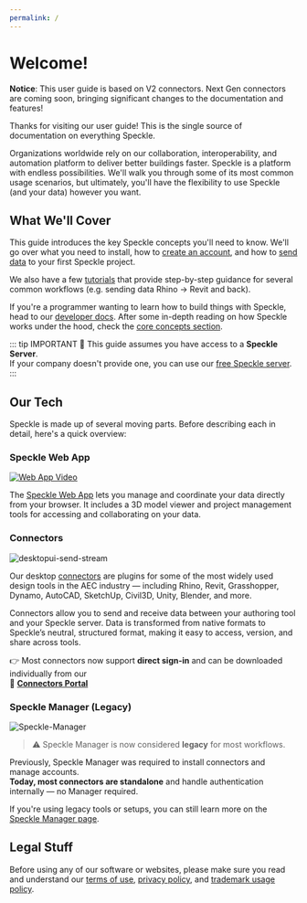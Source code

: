 ```yaml
---
permalink: /
---
```


# Welcome!

<div class="banner-ribbon">
  <span><b>Notice</b>: This user guide is based on V2 connectors.</span>
  <span class="next-gen">Next Gen connectors are coming soon, bringing significant changes to the documentation and features!</span>
</div>

Thanks for visiting our user guide! This is the single source of documentation on everything Speckle.

Organizations worldwide rely on our collaboration, interoperability, and automation platform to deliver better buildings faster. Speckle is a platform with endless possibilities. We'll walk you through some of its most common usage scenarios, but ultimately, you'll have the flexibility to use Speckle (and your data) however you want.

## What We'll Cover

This guide introduces the key Speckle concepts you'll need to know. We'll go over what you need to install, how to [create an account](/user/quickstart.html#registration), and how to [send data](/user/ui.html#sending-data) to your first Speckle project.

We also have a few [tutorials](https://speckle.systems/tutorials/) that provide step-by-step guidance for several common workflows (e.g. sending data Rhino → Revit and back).

If you're a programmer wanting to learn how to build things with Speckle, head to our [developer docs](/dev/). After some in-depth reading on how Speckle works under the hood, check the [core concepts section](/dev/base).

::: tip IMPORTANT 🙌
This guide assumes you have access to a **Speckle Server**.  
If your company doesn't provide one, you can use our [free Speckle server](https://app.speckle.systems/).
:::



## Our Tech

Speckle is made up of several moving parts. Before describing each in detail, here's a quick overview:

### Speckle Web App

[![Web App Video](https://img.youtube.com/vi/QI5pVV1GCNs/maxresdefault.jpg)](https://www.youtube.com/watch?v=QI5pVV1GCNs)

The [Speckle Web App](https://app.speckle.systems/) lets you manage and coordinate your data directly from your browser. It includes a 3D model viewer and project management tools for accessing and collaborating on your data.



### Connectors

![desktopui-send-stream](https://user-images.githubusercontent.com/51519350/185949603-bdc88a6a-d7e9-416b-9263-ea5b693604c8.gif)

Our desktop [connectors](/user/connectors) are plugins for some of the most widely used design tools in the AEC industry — including Rhino, Revit, Grasshopper, Dynamo, AutoCAD, SketchUp, Civil3D, Unity, Blender, and more.

Connectors allow you to send and receive data between your authoring tool and your Speckle server. Data is transformed from native formats to Speckle’s neutral, structured format, making it easy to access, version, and share across tools.

👉 Most connectors now support **direct sign-in** and can be downloaded individually from our  
🔗 **[Connectors Portal](https://app.speckle.systems/connectors)**



### Speckle Manager (Legacy)

![Speckle-Manager](https://user-images.githubusercontent.com/51519350/185951596-c3b4b52b-c1df-4199-94fd-61246f6227c2.gif)

> ⚠️ Speckle Manager is now considered **legacy** for most workflows.

Previously, Speckle Manager was required to install connectors and manage accounts.  
**Today, most connectors are standalone** and handle authentication internally — no Manager required.

If you're using legacy tools or setups, you can still learn more on the [Speckle Manager page](/user/manager).



## Legal Stuff

Before using any of our software or websites, please make sure you read and understand our [terms of use](https://speckle.systems/policy/terms/), [privacy policy](https://speckle.systems/policy/privacy), and [trademark usage policy](https://v1.speckle.systems/trademark/).

